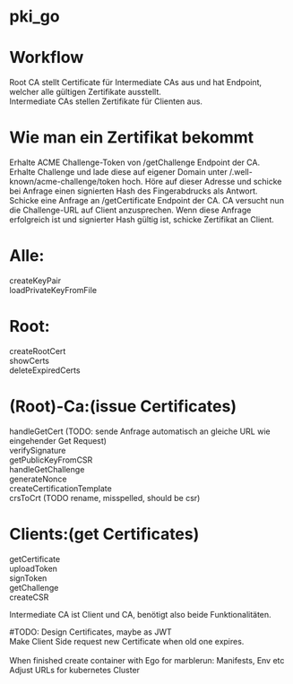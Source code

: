 # pki_go

# Workflow
Root CA stellt Certificate für Intermediate CAs aus und hat Endpoint, welcher alle gültigen Zertifikate ausstellt.<br>
Intermediate CAs stellen Zertifikate für Clienten aus.<br>

# Wie man ein Zertifikat bekommt

Erhalte ACME Challenge-Token von /getChallenge Endpoint der CA.<br>
Erhalte Challenge und lade diese auf eigener Domain unter /.well-known/acme-challenge/token hoch.
Höre auf dieser Adresse und schicke bei Anfrage einen signierten Hash des Fingerabdrucks als Antwort.<br>
Schicke eine Anfrage an /getCertificate Endpoint der CA. CA versucht nun die Challenge-URL auf Client anzusprechen. Wenn diese Anfrage erfolgreich ist und signierter Hash gültig ist, schicke Zertifikat an Client.<br>


# Alle:
createKeyPair <br>
loadPrivateKeyFromFile<br>


# Root:
createRootCert <br>
showCerts <br>
deleteExpiredCerts <br>

# (Root)-Ca:(issue Certificates)
handleGetCert (TODO: sende Anfrage automatisch an gleiche URL wie eingehender Get Request)<br>
verifySignature<br>
getPublicKeyFromCSR<br>
handleGetChallenge<br>
generateNonce<br>
createCertificationTemplate<br>
crsToCrt (TODO rename, misspelled, should be csr)<br>


# Clients:(get Certificates)
getCertificate<br>
uploadToken<br>
signToken<br>
getChallenge<br>
createCSR<br>

Intermediate CA ist Client und CA, benötigt also beide Funktionalitäten.<br>

#TODO: 
Design Certificates, maybe as JWT <br>
Make Client Side request new Certificate when old one expires. <br>  
When finished create container with Ego for marblerun: Manifests, Env etc<br> 
Adjust URLs for kubernetes Cluster <br> 
